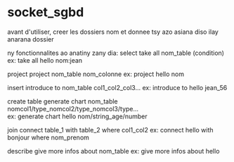 # socket_sgbd
avant d'utiliser, creer les dossiers nom et donnee
tsy azo asiana diso ilay anarana dossier

ny fonctionnalites ao anatiny zany dia:
  select                    take all nom_table (condition)
                            ex: take all hello nom:jean
                            
  project                   project nom_table nom_colonne
                            ex: project hello nom
  
  insert                    introduce to nom_table col1_col2_col3...
                            ex: introduce to hello jean_56
                            
  create table              generate chart nom_table nomcol1/type_nomcol2/type_nomcol3/type...  
                            ex: generate chart hello nom/string_age/number
                            
  join                      connect table_1 with table_2 where col1_col2
                            ex: connect hello with bonjour where nom_prenom
                            
  describe                  give more infos about nom_table
                            ex: give more infos about hello
